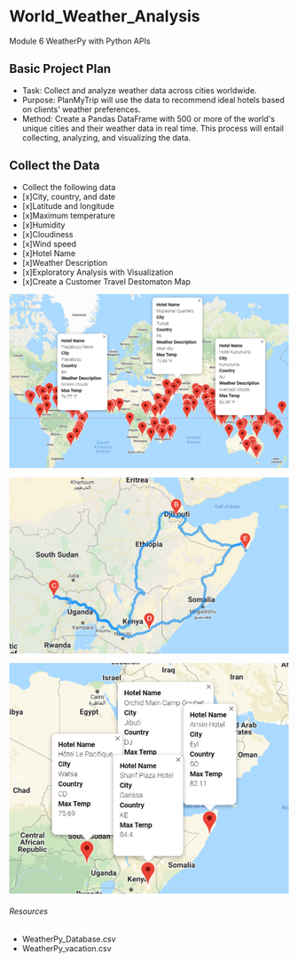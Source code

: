 # World_Weather_Analysis

Module 6 WeatherPy with Python APIs

## Basic Project Plan
- Task: Collect and analyze weather data across cities worldwide.
- Purpose: PlanMyTrip will use the data to recommend ideal hotels based on clients' weather preferences.
- Method: Create a Pandas DataFrame with 500 or more of the world's unique cities and their weather data in real time. This process will entail collecting, analyzing, and visualizing the data.
## Collect the Data
- Collect the following data
- [x]City, country, and date
- [x]Latitude and longitude
- [x]Maximum temperature
- [x]Humidity
- [x]Cloudiness
- [x]Wind speed
- [x]Hotel Name
- [x]Weather Description
- [x]Exploratory Analysis with Visualization
- [x]Create a Customer Travel Destomaton Map

![WeatherPy_vacation_map](https://github.com/robyndook/World_Weather_Analysis/blob/135d910effbb5eaaaddbe7f3e56c6f335c7d7673/Vacation_Search/WeatherPy_vacation_map.png)

![WeatherPy_travel_map](https://github.com/robyndook/World_Weather_Analysis/blob/135d910effbb5eaaaddbe7f3e56c6f335c7d7673/Vacation_Itinerary/WeatherPy_travel_map.PNG)

![WeatherPy_travel_map_markers](https://github.com/robyndook/World_Weather_Analysis/blob/135d910effbb5eaaaddbe7f3e56c6f335c7d7673/Vacation_Itinerary/WeatherPy_travel_map_markers.png)

###### Resources
- WeatherPy_Database.csv
- WeatherPy_vacation.csv
